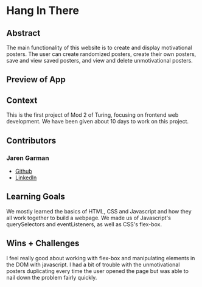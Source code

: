 # Hang In There

## Abstract

The main functionality of this website is to create and display motivational posters. The user can create randomized posters, create their own posters, save and view saved posters, and view and delete unmotivational posters.

## Preview of App

[//]: <> (Provide ONE gif or screenshot of your application - choose the "coolest" piece of functionality to show off. gifs preferred!)

## Context

This is the first project of Mod 2 of Turing, focusing on frontend web development. We have been given about 10 days to work on this project.

## Contributors

### Jaren Garman

- [Github](https://github.com/JarenGarman)
- [LinkedIn](https://www.linkedin.com/in/jarengarman/)

## Learning Goals

We mostly learned the basics of HTML, CSS and Javascript and how they all work together to build a webpage. We made us of Javascript's querySelectors and eventListeners, as well as CSS's flex-box.

## Wins + Challenges

I feel really good about working with flex-box and manipulating elements in the DOM with javascript. I had a bit of trouble with the unmotivational posters duplicating every time the user opened the page but was able to nail down the problem fairly quickly.
